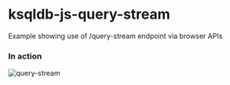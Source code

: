 # ksqldb-js-query-stream
Example showing use of /query-stream endpoint via browser APIs

### In action
![query-stream](https://user-images.githubusercontent.com/141130/110979651-dfb95280-8332-11eb-82a4-e0bd9f35da37.gif)
